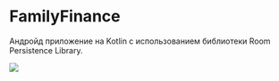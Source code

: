 # FamilyFinance

Андройд приложение на Kotlin с использованием библиотеки Room Persistence Library.

<img src="https://github.com/SokolovAndr/FamilyFinance/blob/master/app/src/main/res/drawable/gifforgit.gif"/>
